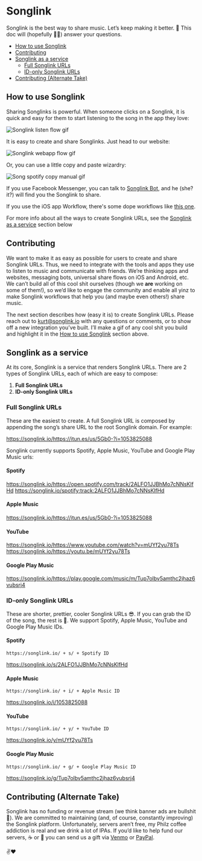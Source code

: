 # Songlink
Songlink is the best way to share music. Let’s keep making it better. 🤘 This doc will (hopefully 🙏🏼) answer your questions.

* [How to use Songlink](#how-to-use-songlink)
* [Contributing](#contributing)
* [Songlink as a service](#songlink-as-a-service)
  * [Full Songlink URLs](#full-songlink-urls)
  * [ID-only Songlink URLs](#id-only-songlink-urls)
* [Contributing (Alternate Take)](#contributing-alternate-take)

## How to use Songlink
Sharing Songlinks is powerful. When someone clicks on a Songlink, it is quick and easy for them to start listening to the song in the app they love:

![Songlink listen flow gif](https://s3-us-west-1.amazonaws.com/songlinkio/songlink_listen.gif)

It is easy to create and share Songlinks. Just head to our website:

![Songlink webapp flow gif](https://s3-us-west-1.amazonaws.com/songlinkio/songlink_webapp.gif)

Or, you can use a little copy and paste wizardry:

![Song spotify copy manual gif](https://s3-us-west-1.amazonaws.com/songlinkio/songlink_spotify_copy_manual.gif)

If you use Facebook Messenger, you can talk to [Songlink Bot](https://www.messenger.com/t/songlinkbot/), and he (she? it?) will find you the Songlink to share.

If you use the iOS app Workflow, there's some dope workflows like [this one](https://workflow.is/workflows/561b08115edf48d1b205dbf422ca426c).

For more info about all the ways to create Songlink URLs, see the [Songlink as a service](#songlink-as-a-service) section below

## Contributing
We want to make it as easy as possible for users to create and share Songlink URLs. Thus, we need to integrate with the tools and apps they use to listen to music and communicate with friends. We’re thinking apps and websites, messaging bots, universal share flows on iOS and Android, etc. We can’t build all of this cool shit ourselves (though we **are** working on some of them!), so we’d like to engage the community and enable all yinz to make Songlink workflows that help you (and maybe even others!) share music. 

The next section describes how (easy it is) to create Songlink URLs. Please reach out to kurt@songlink.io with any questions or comments, or to show off a new integration you’ve built. I’ll make a gif of any cool shit you build and highlight it in the [How to use Songlink](#how-to-use-songlink) section above. 

## Songlink as a service
At its core, Songlink is a service that renders Songlink URLs. There are 2 types of Songlink URLs, each of which are easy to compose:

1. **Full Songlink URLs**
2. **ID-only Songlink URLs**

### Full Songlink URLs

These are the easiest to create. A full Songlink URL is composed by appending the song’s share URL to the root Songlink domain. For example: 

https://songlink.io/https://itun.es/us/5Gb0-?i=1053825088

Songlink currently supports Spotify, Apple Music, YouTube and Google Play Music urls:

#### Spotify

https://songlink.io/https://open.spotify.com/track/2ALFO1JJBhMo7cNNsKlfHd
https://songlink.io/spotify:track:2ALFO1JJBhMo7cNNsKlfHd

#### Apple Music

https://songlink.io/https://itun.es/us/5Gb0-?i=1053825088

#### YouTube

https://songlink.io/https://www.youtube.com/watch?v=mUYf2yu78Ts
https://songlink.io/https://youtu.be/mUYf2yu78Ts

#### Google Play Music

https://songlink.io/https://play.google.com/music/m/Tup7olbv5amthc2jhaz6vubsrj4

### ID-only Songlink URLs

These are shorter, prettier, cooler Songlink URLs 😎. If you can grab the ID of the song, the rest is 🍰. We support Spotify, Apple Music, YouTube and Google Play Music IDs.

#### Spotify

`https://songlink.io/ + s/ + Spotify ID`

https://songlink.io/s/2ALFO1JJBhMo7cNNsKlfHd

#### Apple Music

`https://songlink.io/ + i/ + Apple Music ID`

https://songlink.io/i/1053825088

#### YouTube

`https://songlink.io/ + y/ + YouTube ID`

https://songlink.io/y/mUYf2yu78Ts

#### Google Play Music

`https://songlink.io/ + g/ + Google Play Music ID`

https://songlink.io/g/Tup7olbv5amthc2jhaz6vubsrj4

## Contributing (Alternate Take)
Songlink has no funding or revenue stream (we think banner ads are bullshit 🤑). We are committed to maintaining (and, of course, constantly improving) the Songlink platform. Unfortunately, servers aren’t free, my Philz coffee addiction is real and we drink a lot of IPAs. If you’d like to help fund our servers, ☕ or 🍺 you can send us a gift via [Venmo](venmo.com/songlink) or [PayPal](paypal.me/songlink).

✌️❤️
